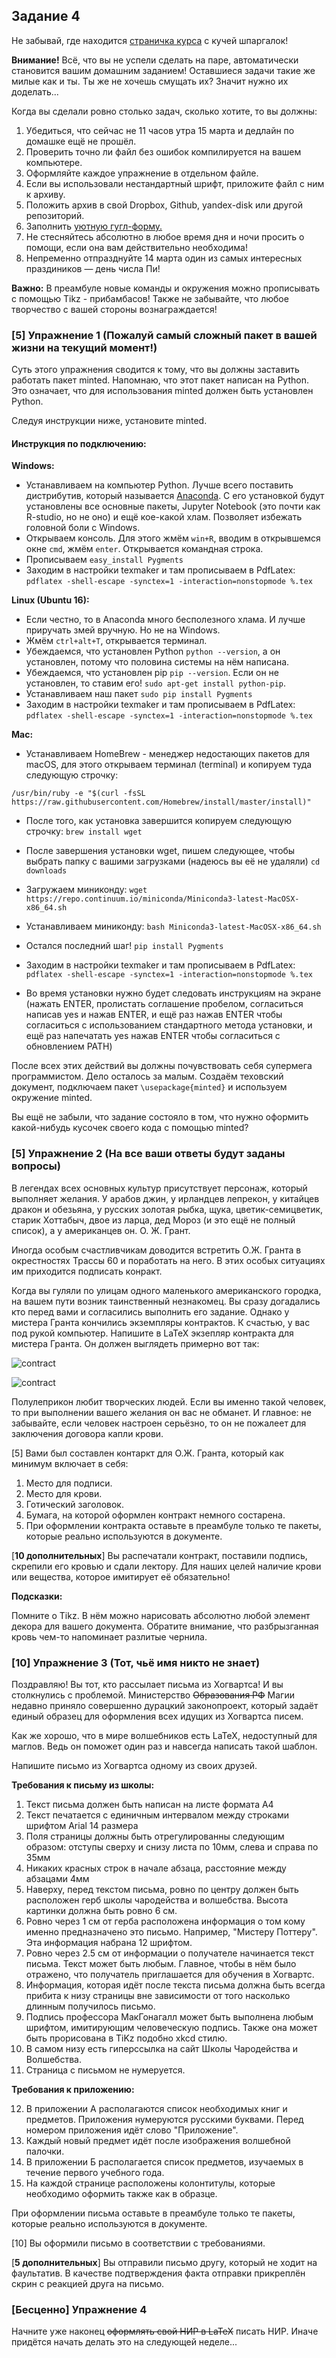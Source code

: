 ## Задание 4

Не забывай, где находится [страничка курса](https://fulyankin.github.io/LaTeX/) с кучей шпаргалок!

**Внимание!** Всё, что вы не успели сделать на паре, автоматически становится вашим домашним заданием! Оставшиеся задачи такие же милые как и ты. Ты же не хочешь смущать их? Значит нужно их доделать...

Когда вы сделали ровно столько задач, сколько хотите, то вы должны:

1. Убедиться, что сейчас не 11 часов утра 15 марта и дедлайн по домашке ещё не прошёл.
2. Проверить точно ли файл без ошибок компилируется на вашем компьютере.
3. Оформляйте каждое упражнение в отдельном файле.
4. Если	вы	использовали	нестандартный	шрифт,	приложите	файл	с ним	к	архиву.
5. Положить архив в	свой	Dropbox,	Github,	yandex-disk	или
другой	репозиторий.
6. Заполнить	[уютную	гугл-форму.](https://docs.google.com/forms/d/e/1FAIpQLSe11kxKVfv07iCL1E9yNX7ll9swKImiVwRr1H70lslGzInRSg/viewform)
7. Не стесняйтесь абсолютно в любое время дня и ночи просить о помощи, если она вам действительно необходима!
8. Непременно отпразднуйте 14 марта один из самых интересных праздиников — день числа Пи!

**Важно:** В преамбуле новые команды и окружения можно прописывать с помощью Tikz - прибамбасов! Также не забывайте, что любое творчество с вашей стороны вознаграждается!

### [5] Упражнение 1 (Пожалуй самый сложный пакет в вашей жизни на текущий момент!)

Суть этого упражнения сводится к тому, что вы должны заставить работать пакет minted. Напомнаю, что этот пакет написан на Python. Это означает, что для использования minted должен быть установлен Python.

Следуя инструкции ниже, установите minted.

#### Инструкция по подключению:

**Windows:**

- Устанавливаем на компьютер Python. Лучше всего поставить дистрибутив, который называется [Anaconda](https://docs.continuum.io/anaconda/install). С его установкой будут установлены все основные пакеты, Jupyter Notebook (это почти как R-studio, но не оно) и ещё кое-какой хлам. Позволяет избежать головной боли с Windows.
- Открываем консоль. Для этого жмём `win+R`, вводим в открывшемся окне `cmd`, жмём `enter`. Открывается командная строка.
- Прописываем `easy_install Pygments`
- Заходим в настройки texmaker и там прописываем в PdfLatex: `pdflatex -shell-escape -synctex=1 -interaction=nonstopmode %.tex`

**Linux (Ubuntu 16):**

- Если честно, то в Anaconda много бесполезного хлама. И лучше приручать змей вручную. Но не на Windows.
- Жмём `ctrl+alt+T`, открывается терминал.
- Убеждаемся, что установлен Python `python --version`, а он установлен, потому что половина системы на нём написана.
- Убеждаемся, что установлен pip `pip --version`. Если он не установлен, то ставим его! `sudo apt-get install python-pip`.
- Устанавливаем наш пакет `sudo pip install Pygments`
- Заходим в настройки texmaker и там прописываем в PdfLatex: `pdflatex -shell-escape -synctex=1 -interaction=nonstopmode %.tex`

**Mac:**

- Устанавливаем HomeBrew - менеджер недостающих пакетов для macOS, для этого открываем терминал (terminal) и копируем туда следующую строчку:

`/usr/bin/ruby -e "$(curl -fsSL https://raw.githubusercontent.com/Homebrew/install/master/install)"`

- После того, как установка завершится копируем следующую строчку: ```brew install wget```

- После завершения установки wget, пишем следующее, чтобы выбрать папку с вашими загрузками (надеюсь вы её не удаляли)
```cd downloads```

- Загружаем миниконду:
`wget https://repo.continuum.io/miniconda/Miniconda3-latest-MacOSX-x86_64.sh`

- Устанавливаем миниконду: ```bash Miniconda3-latest-MacOSX-x86_64.sh```
- Остался последний шаг! ```pip install Pygments```
- Заходим в настройки texmaker и там прописываем в PdfLatex: `pdflatex -shell-escape -synctex=1 -interaction=nonstopmode %.tex`
- Во время установки нужно будет следовать инструкциям на экране (нажать ENTER, пролистать соглашение пробелом, согласиться написав yes и нажав ENTER, и ещё раз нажав ENTER чтобы согласиться с использованием стандартного метода установки, и ещё раз напечатать yes нажав ENTER чтобы согласиться с обновлением PATH)

После всех этих действий вы должны почувствовать себя супермега программистом. Дело осталось за малым. Создаём теховский документ, подключаем пакет `\usepackage{minted}` и используем окружение minted.

Вы ещё не забыли, что задание состояло в том, что нужно оформить какой-нибудь кусочек своего кода с помощью minted?

### [5] Упражнение 2 (На все ваши ответы будут заданы вопросы)

В легендах всех основных культур присутствует персонаж, который выполняет желания. У арабов джин, у ирландцев лепрекон, у китайцев дракон и обезьяна, у русских золотая рыбка, щука, цветик-семицветик, старик Хоттабыч, двое из ларца, дед Мороз (и это ещё не полный список), а у американцев он. О. Ж. Грант.

Иногда особым счастливчикам доводится встретить О.Ж. Гранта в окрестностях Трассы 60 и поработать на него. В этих особых ситуациях им приходится подписать конракт.

Когда вы гуляли по улицам одного маленького американского городка, на вашем пути возник таинственный незнакомец. Вы сразу догадались кто перед вами и согласились выполнить его задание. Однако у мистера Гранта кончились экземпляры контрактов. К счастью, у вас под рукой компьютер. Напишите в LaTeX экзепляр контракта для мистера Гранта. Он должен выглядеть примерно вот так:

![contract](https://raw.githubusercontent.com/FUlyankin/LaTeX/master/sem_4/hw/Hg91uSv1cik.jpg)

![contract](https://raw.githubusercontent.com/FUlyankin/LaTeX/master/sem_4/hw/t_XxgIqEmBE.jpg)

Полулеприкон любит творческих людей. Если вы именно такой человек, то при выполнении вашего желания он вас не обманет. И главное: не забывайте, если человек настроен серьёзно, то он не пожалеет для заключения договора капли крови.

[5] Вами был составлен контаркт для О.Ж. Гранта, который как минимум включает в себя:
1. Место для подписи.
2. Место для крови.
3. Готический заголовок.
4. Бумага, на которой оформлен контракт немного состарена.
5. При оформлении контракта оставьте в преамбуле только те пакеты, которые реально используются в документе.

[**10 дополнительных**] Вы распечатали контракт, поставили подпись, скрепили его кровью и сдали лектору. Для наших целей наличие крови или вещества, которое имитирует её обязательно!

**Подсказки:**

Помните о Tikz. В нём можно нарисовать абсолютно любой элемент декора для вашего документа. Обратите внимание, что разбрызганная кровь чем-то напоминает разлитые чернила.



### [10] Упражнение 3 (Тот, чьё имя никто не знает)

Поздравляю! Вы тот, кто рассылает письма из Хогвартса! И вы столкнулись с проблемой. Министерство ~~Образования РФ~~ Магии недавно приняло совершенно дурацкий законопроект, который задаёт единый образец для оформления всех идущих из Хогвартса писем.

Как же хорошо, что в мире волшебников есть LaTeX, недоступный для маглов. Ведь он поможет один раз и навсегда написать такой шаблон.

Напишите письмо из Хогвартса одному из своих друзей.

**Требования к письму из школы:**

1. Текст письма должен быть написан на листе формата A4
2. Текст печатается с единичным интервалом между строками шрифтом Arial 14 размера
3. Поля страницы должны быть отрегулированны следующим образом: отступы сверху и снизу листа по 10мм, слева и справа по 35мм
4. Никаких красных строк в начале абзаца, расстояние между абзацами 4мм
5. Наверху, перед текстом письма, ровно по центру должен быть расположен герб школы чародейства и волшебства. Высота картинки должна быть ровно 6 см.
6. Ровно через 1 см от герба расположена информация о том кому именно предназначено это письмо. Например, "Мистеру Поттеру". Эта информация набрана 12 шрифтом.
7. Ровно через 2.5 см от информации о получателе начинается текст письма. Текст может быть любым. Главное, чтобы в нём было отражено, что получатель приглашается для обучения в Хогвартс.
8. Информация, которая идёт после текста письма должна быть всегда прибита к низу страницы вне зависимости от того насколько длинным получилось письмо.
9. Подпись профессора МакГонагалл может быть выполнена любым шрифтом, имитирующим человеческую подпись. Также она может быть прорисована в TiKz подобно xkcd стилю.
10. В самом низу есть гиперссылка на сайт Школы Чародейства и Волшебства.
11. Страница с письмом не нумеруется.

**Требования к приложению:**

12. В приложении А располагаются список необходимых книг и предметов.  Приложения нумеруются русскими буквами. Перед номером приложения идёт слово "Приложение".
13. Каждый новый предмет идёт после изображения волшебной палочки.
14. В приложении Б располагается список предметов, изучаемых в течение первого учебного года.
15. На каждой странице расположены колонтитулы, которые необходимо оформить также как в образце.

При оформлении письма оставьте в преамбуле только те пакеты, которые реально используются в документе.

[10] Вы оформили письмо в соответствии с требованиями.

[**5 дополнительных**] Вы отправили письмо другу, который не ходит на фаультатив. В качестве подтверждения факта отправки прикреплён скрин с реакцией друга на письмо.


### [Бесценно] Упражнение 4

Начните уже наконец ~~оформлять свой НИР в LaTeX~~ писать НИР. Иначе придётся начать делать это на следующей неделе...
